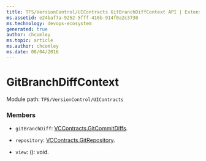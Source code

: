 ```yaml
---
title: TFS/VersionControl/UIContracts GitBranchDiffContext API | Extensions for Azure DevOps Services
ms.assetid: e24baf7a-9252-5fff-416b-914f0a2c3730
ms.technology: devops-ecosystem
generated: true
author: chcomley
ms.topic: article
ms.author: chcomley
ms.date: 08/04/2016
---
```


# GitBranchDiffContext

Module path: `TFS/VersionControl/UIContracts`


### Members

* `gitBranchDiff`: [VCContracts.GitCommitDiffs](../../../TFS/VersionControl/Contracts/GitCommitDiffs.md). 

* `repository`: [VCContracts.GitRepository](../../../TFS/VersionControl/Contracts/GitRepository.md). 

* `view`: (): void. 

